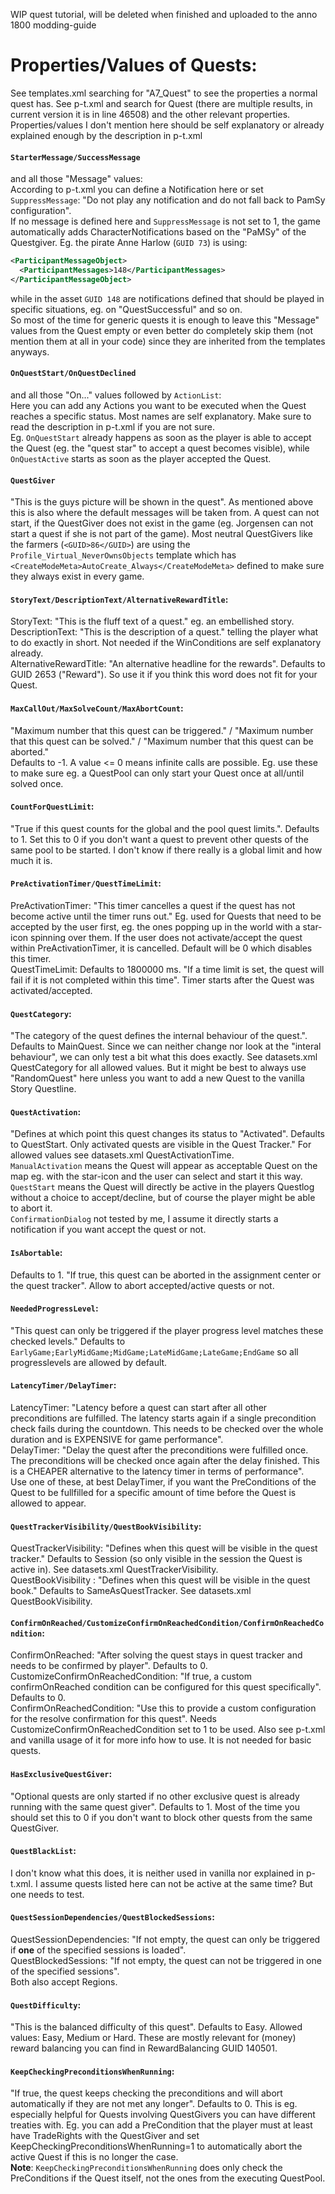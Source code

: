 WIP quest tutorial, will be deleted when finished and uploaded to the anno 1800 modding-guide

# Properties/Values of Quests:
See templates.xml searching for "<Name>A7_Quest" to see the properties a normal quest has. See p-t.xml and search for <Name>Quest</Name> (there are multiple results, in current version it is in line 46508) and the other relevant properties.  
Properties/values I don't mention here should be self explanatory or already explained enough by the description in p-t.xml

#### `StarterMessage/SuccessMessage` 
and all those "Message" values:  
According to p-t.xml you can define a Notification here or set `SuppressMessage`: "Do not play any notification and do not fall back to PamSy configuration".  
If no message is defined here and `SuppressMessage` is not set to 1, the game automatically adds CharacterNotifications based on the "PaMSy" of the Questgiver.
Eg. the pirate Anne Harlow (`GUID 73`) is using: 
```xml
<ParticipantMessageObject>
  <ParticipantMessages>148</ParticipantMessages>
</ParticipantMessageObject>
```
while in the asset `GUID 148` are notifications defined that should be played in specific situations, eg. on "QuestSuccessful" and so on.  
So most of the time for generic quests it is enough to leave this "Message" values from the Quest empty or even better do completely skip them (not mention them at all in your code) since they are inherited from the templates anyways.

#### `OnQuestStart/OnQuestDeclined` 
and all those "On..." values followed by `ActionList`:  
Here you can add any Actions you want to be executed when the Quest reaches a specific status. Most names are self explanatory. Make sure to read the description in p-t.xml if you are not sure.  
Eg. `OnQuestStart` already happens as soon as the player is able to accept the Quest (eg. the "quest star" to accept a quest becomes visible), while `OnQuestActive` starts as soon as the player accepted the Quest.

#### `QuestGiver`
"This is the guys picture will be shown in the quest". As mentioned above this is also where the default messages will be taken from. A quest can not start, if the QuestGiver does not exist in the game (eg. Jorgensen can not start a quest if she is not part of the game). Most neutral QuestGivers like the farmers (`<GUID>86</GUID>`) are using the `Profile_Virtual_NeverOwnsObjects` template which has `<CreateModeMeta>AutoCreate_Always</CreateModeMeta>` defined to make sure they always exist in every game.

#### `StoryText/DescriptionText/AlternativeRewardTitle`:
StoryText: "This is the fluff text of a quest." eg. an embellished story.  
DescriptionText: "This is the description of a quest." telling the player what to do exactly in short. Not needed if the WinConditions are self explanatory already.  
AlternativeRewardTitle: "An alternative headline for the rewards". Defaults to GUID 2653 ("Reward"). So use it if you think this word does not fit for your Quest.

#### `MaxCallOut/MaxSolveCount/MaxAbortCount`:
"Maximum number that this quest can be triggered." / "Maximum number that this quest can be solved." / "Maximum number that this quest can be aborted."  
Defaults to -1. A value <= 0 means infinite calls are possible. Eg. use these to make sure eg. a QuestPool can only start your Quest once at all/until solved once. 

#### `CountForQuestLimit`:
"True if this quest counts for the global and the pool quest limits.". Defaults to 1. Set this to 0 if you don't want a quest to prevent other quests of the same pool to be started. I don't know if there really is a global limit and how much it is.

#### `PreActivationTimer/QuestTimeLimit`:
PreActivationTimer: "This timer cancelles a quest if the quest has not become active until the timer runs out." Eg. used for Quests that need to be accepted by the user first, eg. the ones popping up in the world with a star-icon spinning over them. If the user does not activate/accept the quest within PreActivationTimer, it is cancelled. Default will be 0 which disables this timer.  
QuestTimeLimit: Defaults to 1800000 ms. "If a time limit is set, the quest will fail if it is not completed within this time". Timer starts after the Quest was activated/accepted.

#### `QuestCategory`:
"The category of the quest defines the internal behaviour of the quest.". Defaults to MainQuest. Since we can neither change nor look at the "interal behaviour", we can only test a bit what this does exactly. See datasets.xml QuestCategory for all allowed values. But it might be best to always use "RandomQuest" here unless you want to add a new Quest to the vanilla Story Questline.

#### `QuestActivation`:
"Defines at which point this quest changes its status to "Activated". Defaults to QuestStart. Only activated quests are visible in the Quest Tracker." For allowed values see datasets.xml QuestActivationTime.  
`ManualActivation` means the Quest will appear as acceptable Quest on the map eg. with the star-icon and the user can select and start it this way.  
`QuestStart` means the Quest will directly be active in the players Questlog without a choice to accept/decline, but of course the player might be able to abort it.  
`ConfirmationDialog` not tested by me, I assume it directly starts a notification if you want accept the quest or not.  

#### `IsAbortable`:
Defaults to 1. "If true, this quest can be aborted in the assignment center or the quest tracker". Allow to abort accepted/active quests or not.

#### `NeededProgressLevel`:
"This quest can only be triggered if the player progress level matches these checked levels." Defaults to `EarlyGame;EarlyMidGame;MidGame;LateMidGame;LateGame;EndGame` so all progresslevels are allowed by default.

#### `LatencyTimer/DelayTimer`:
LatencyTimer: "Latency before a quest can start after all other preconditions are fulfilled. The latency starts again if a single precondition check fails during the countdown. This needs to be checked over the whole duration and is EXPENSIVE for game performance".  
DelayTimer: "Delay the quest after the preconditions were fulfilled once. The preconditions will be checked once again after the delay finished. This is a CHEAPER alternative to the latency timer in terms of performance".  
Use one of these, at best DelayTimer, if you want the PreConditions of the Quest to be fullfilled for a specific amount of time before the Quest is allowed to appear.

#### `QuestTrackerVisibility/QuestBookVisibility`:
QuestTrackerVisibility: "Defines when this quest will be visible in the quest tracker." Defaults to Session (so only visible in the session the Quest is active in). See datasets.xml QuestTrackerVisibility.   
QuestBookVisibility : "Defines when this quest will be visible in the quest book." Defaults to SameAsQuestTracker. See datasets.xml QuestBookVisibility.  

#### `ConfirmOnReached/CustomizeConfirmOnReachedCondition/ConfirmOnReachedCondition`:
ConfirmOnReached: "After solving the quest stays in quest tracker and needs to be confirmed by player". Defaults to 0.  
CustomizeConfirmOnReachedCondition: "If true, a custom confirmOnReached condition can be configured for this quest specifically". Defaults to 0.  
ConfirmOnReachedCondition: "Use this to provide a custom configuration for the resolve confirmation for this quest". Needs CustomizeConfirmOnReachedCondition set to 1 to be used. Also see p-t.xml and vanilla usage of it for more info how to use. It is not needed for basic quests.  

#### `HasExclusiveQuestGiver`:
"Optional quests are only started if no other exclusive quest is already running with the same quest giver". Defaults to 1. Most of the time you should set this to 0 if you don't want to block other quests from the same QuestGiver.

#### `QuestBlackList`:
I don't know what this does, it is neither used in vanilla nor explained in p-t.xml. I assume quests listed here can not be active at the same time? But one needs to test.

#### `QuestSessionDependencies/QuestBlockedSessions`:
QuestSessionDependencies: "If not empty, the quest can only be triggered if **one** of the specified sessions is loaded".  
QuestBlockedSessions: "If not empty, the quest can not be triggered in one of the specified sessions".  
Both also accept Regions. 

#### `QuestDifficulty`:
"This is the balanced difficulty of this quest". Defaults to Easy. Allowed values: Easy, Medium or Hard. These are mostly relevant for (money) reward balancing you can find in RewardBalancing GUID 140501.  

#### `KeepCheckingPreconditionsWhenRunning`:
"If true, the quest keeps checking the preconditions and will abort automatically if they are not met any longer". Defaults to 0. This is eg. especially helpful for Quests involving QuestGivers you can have different treaties with. Eg. you can add a PreCondition that the player must at least have TradeRights with the QuestGiver and set KeepCheckingPreconditionsWhenRunning=1 to automatically abort the active Quest if this is no longer the case.  
**Note**: `KeepCheckingPreconditionsWhenRunning` does only check the PreConditions if the Quest itself, not the ones from the executing QuestPool.


